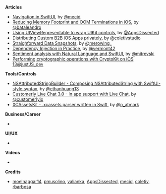 
**Articles**

* [Navigation in SwiftUI](https://mecid.github.io/2019/07/17/navigation-in-swiftui/), by [@mecid](https://twitter.com/mecid)
* [Reducing Memory Footprint and OOM Terminations in iOS](https://medium.com/flawless-app-stories/techniques-to-reduce-memory-footprint-and-oom-terminations-in-ios-a0f6bef38217), by [@bataleandro](https://twitter.com/bataleandro)
* [Using UIViewRepresentable to wrap UIKit controls](https://www.appsdissected.com/missing-features-swiftui-uiviewrepresentable-wrap-uikit-controls/), by [@AppsDissected](https://twitter.com/AppsDissected)
* [Distributing Custom B2B iOS Apps privately](https://coletiv.com/blog/distribute-custom-b2b-ios-app/), by [@coletivstudio](https://twitter.com/coletivstudio)
* [Straighforward Data Snapshots](http://merowing.info/2019/07/straighforward-data-snapshots/), by [@merowing_](https://twitter.com/merowing_)
* [Dependency Injection in Practice](https://www.racecondition.software/blog/dependency-injection/), by [@vermont42](https://twitter.com/vermont42)
* [Sentiment analysis with Natural Language and SwiftUI](https://martinmitrevski.com/2019/07/14/sentiment-analysis-with-natural-language-and-swiftui/), by [@mitrevski](https://twitter.com/mitrevski)
* [Performing cryptographic operations with CryptoKit on iOS 13](https://schiavo.me/2019/cryptokit-operations/)[@justJS_dev](https://twitter.com/justJS_dev)

**Tools/Controls**

* [NSAttributedStringBuilder - Composing NSAttributedString with SwiftUI-style syntax](https://github.com/ethanhuang13/NSAttributedStringBuilder), by [@ethanhuang13](https://twitter.com/ethanhuang13)
* [Customerly Live Chat 3.0 - In app support with Live Chat](https://github.com/customerly/Customerly-iOS-SDK), by [@customerlyio](https://twitter.com/customerlyio)
* [XCAssetsKit - .xcassets parser written in Swift](https://github.com/natmark/XCAssetsKit), by [@n_atmark](https://twitter.com/n_atmark)

**Business/Career**

*

**UI/UX**

*

**Videos**

*

**Credits**

* [moelnaggar14](https://github.com/MoElnaggar14), [pmusolino](https://github.com/pmusolino), [valianka](https://github.com/valianka), [AppsDissected](https://github.com/AppsDissected), [mecid](https://github.com/mecid), [coletiv](https://github.com/coletiv), [rbarbosa](https://github.com/rbarbosa)
